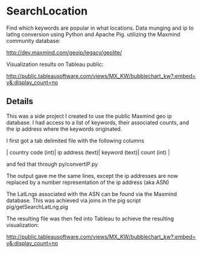 SearchLocation
==============

Find which keywords are popular in what locations.  Data munging and ip to latlng conversion using Python and Apache Pig.
utilizing the Maxmind community database:

http://dev.maxmind.com/geoip/legacy/geolite/

Visualization results on Tableau public:

http://public.tableausoftware.com/views/MX_KW/bubblechart_kw?:embed=y&:display_count=no

## Details

This was a side project I created to use the public Maxmind geo ip database.  I had access to a list of keywords, their associated counts, and the ip address where the keywords originated.  

I first got a tab delimited file with the following columns

| country code (int)| ip address (text)| keyword (text)| count (int) |

and fed that through py/convertIP.py

The output gave me the same lines, except the ip addresses are now replaced by a number representation of the ip address (aka ASN)

The LatLngs associated with the ASN can be found via the Maxmind database.  This was achieved via joins in the pig script pig/getSearchLatLng.pig

The resulting file was then fed into Tableau to achieve the resulting visualization:

http://public.tableausoftware.com/views/MX_KW/bubblechart_kw?:embed=y&:display_count=no
